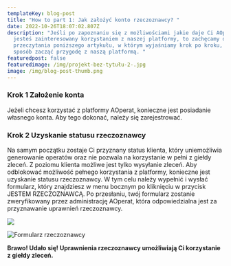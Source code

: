```yaml
---
templateKey: blog-post
title: "How to part 1: Jak założyć konto rzeczoznawcy? "
date: 2022-10-26T18:07:02.807Z
description: "Jeśli po zapoznaniu się z możliwościami jakie daje Ci AOperat,
  jesteś zainteresowany korzystaniem z naszej platformy, to zachęcamy do
  przeczytania poniższego artykułu, w którym wyjaśniamy krok po kroku, w jaki
  sposób zacząć przygodę z naszą platformą. "
featuredpost: false
featuredimage: /img/projekt-bez-tytułu-2-.jpg
image: /img/blog-post-thumb.png
---
```



### **Krok 1 Założenie konta**

Jeżeli chcesz korzystać z platformy AOperat, konieczne jest posiadanie własnego konta. Aby tego dokonać, należy się zarejestrować.

<!--StartFragment-->

### **Krok 2 Uzyskanie statusu rzeczoznawcy** 

Na samym początku zostaje Ci przyznany status klienta, który uniemożliwia generowanie operatów oraz nie pozwala na korzystanie w pełni z giełdy zleceń. Z poziomu klienta możliwe jest tylko wysyłanie zleceń. Aby odblokować możliwość pełnego korzystania z platformy, konieczne jest uzyskanie statusu rzeczoznawcy. W tym celu należy wypełnić i wysłać formularz, który znajdziesz w menu bocznym po kliknięciu w przycisk JESTEM RZECZOZNAWCĄ. Po przesłaniu, twój formularz zostanie zweryfikowany przez administrację AOperat, która odpowiedzialna jest za przyznawanie uprawnień rzeczoznawcy.

![](/img/sidebar_client_appraiser_form.png)









![](/img/podgląd-formularza.png "Formularz rzeczoznawcy")

<!--StartFragment-->

**Brawo! Udało się! Uprawnienia rzeczoznawcy umożliwiają Ci korzystanie z giełdy zleceń.**

<!--EndFragment-->

<!--EndFragment-->